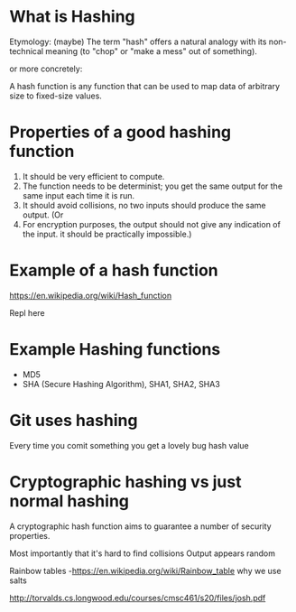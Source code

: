 # What is Hashing

Etymology: (maybe) The term "hash" offers a natural analogy with its non-technical meaning (to "chop" or "make a mess" out of something).

or more concretely:

A hash function is any function that can be used to map data of arbitrary size to fixed-size values.

# Properties of a good hashing function

 1. It should be very efficient to compute.
 2. The function needs to be determinist; you get the same output for the same input each time it is run.
 3. It should avoid collisions, no two inputs should produce the same output. (Or
 4. For encryption purposes, the output should not give any indication of the input.
it should be practically impossible.)

# Example of a hash function

https://en.wikipedia.org/wiki/Hash_function

Repl here 

# Example Hashing functions

* MD5 
* SHA (Secure Hashing Algorithm), SHA1, SHA2, SHA3


# Git uses hashing 

Every time you comit something you get a lovely bug hash value


# Cryptographic hashing vs just normal hashing

A cryptographic hash function aims to guarantee a number of security properties.

Most importantly that it's hard to find collisions 
Output appears random 

Rainbow tables -https://en.wikipedia.org/wiki/Rainbow_table why we use salts

http://torvalds.cs.longwood.edu/courses/cmsc461/s20/files/josh.pdf